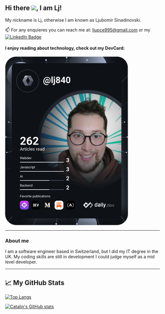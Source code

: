 ## Hi there <img src="https://raw.githubusercontent.com/MartinHeinz/MartinHeinz/master/wave.gif" width="30px">, I am Lj!

My nickname is Lj, otherwise I am known as Ljubomir Sinadinovski.

📫 For any enquieres you can reach me at: ljupce995@gmail.com or my 
[![LinkedIn Badge](https://img.shields.io/badge/LinkedIn-Profile-informational?style=flat&logo=linkedin&logoColor=white&color=0D76A8)](https://www.linkedin.com/in/ljsinadinovski/)

#### I enjoy reading about technology, check out my DevCard:

<a href="https://app.daily.dev/Lj"><img src="https://github.com/ljubomirsinadinovski/ljubomirsinadinovski/blob/main/devcard.svg" width="400" alt="Ljubomir Sinadinovski's Dev Card"/></a>

---

### About me

I am a software engineer based in Switzerland, but I did my IT degree in the UK. My coding skills are still in development I could judge myself as a mid level developer.

---

## &#x1f4c8; My GitHub Stats

[![Top Langs](https://github-readme-stats.vercel.app/api/top-langs/?username=ljubomirsinadinovski&hide=html,css&theme=radical)](https://github.com/anuraghazra/github-readme-stats)

[![Catalin's GitHub stats](https://github-readme-stats.vercel.app/api?username=ljubomirsinadinovski&theme=radical)](https://github.com/anuraghazra/github-readme-stats)

